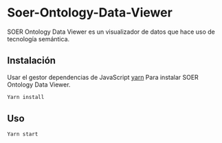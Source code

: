 # Soer-Ontology-Data-Viewer

SOER Ontology Data Viewer es un visualizador de datos que hace uso de tecnología semántica.

## Instalación

Usar el gestor dependencias de JavaScript [yarn](https://classic.yarnpkg.com/lang/en/docs/install/#windows-stable) Para instalar SOER Ontology Data Viewer.

```bash
Yarn install
```

## Uso

```bash
Yarn start
```